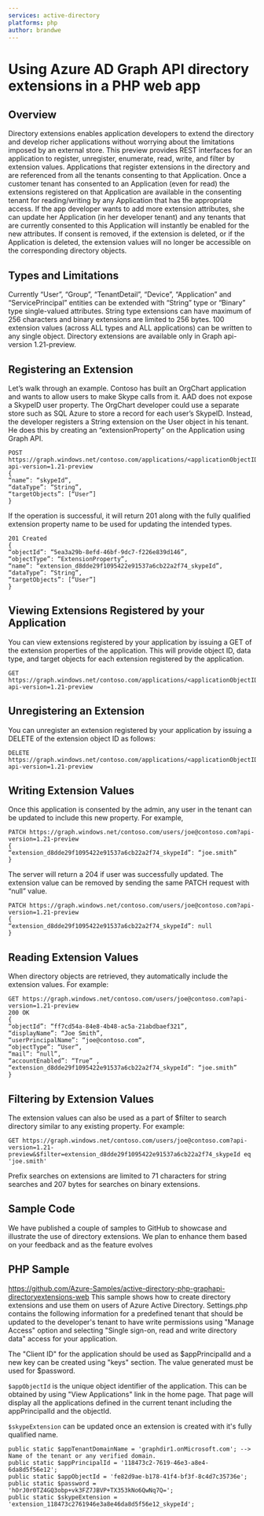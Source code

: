 ```yaml
---
services: active-directory
platforms: php
author: brandwe
---
```


# Using Azure AD Graph API directory extensions in a PHP web app

## Overview
Directory extensions enables application developers to extend the directory and develop richer applications without worrying about the limitations imposed by an external store. This preview provides REST interfaces for an application to register, unregister, enumerate, read, write, and filter by extension values. Applications that register extensions in the directory and are referenced from all the tenants consenting to that Application. Once a customer tenant has consented to an Application (even for read) the extensions registered on that Application are available in the consenting tenant for reading/writing by any Application that has the appropriate access. If the app developer wants to add more extension attributes, she can update her Application (in her developer tenant) and any tenants that are currently consented to this Application will instantly be enabled for the new attributes. If consent is removed, if the extension is deleted, or if the Application is deleted, the extension values will no longer be accessible on the corresponding directory objects.

## Types and Limitations
Currently “User”, “Group”, “TenantDetail”, “Device”, “Application” and “ServicePrincipal” entities can be extended with “String” type or “Binary” type single-valued attributes. String type extensions can have maximum of 256 characters and binary extensions are limited to 256 bytes. 100 extension values (across ALL types and ALL applications) can be written to any single object. Directory extensions are available only in Graph api-version 1.21-preview.

## Registering an Extension
Let’s walk through an example. Contoso has built an OrgChart application and wants to allow users to make Skype calls from it. AAD does not expose a SkypeID user property. The OrgChart developer could use a separate store such as SQL Azure to store a record for each user’s SkypeID. Instead, the developer registers a String extension on the User object in his tenant. He does this by creating an “extensionProperty” on the Application using Graph API.

```
POST https://graph.windows.net/contoso.com/applications/<applicationObjectID>/extensionProperties?api-version=1.21-preview 
{
“name”: “skypeId”,
“dataType”: “String”,
“targetObjects”: [“User”]
}
```

If the operation is successful, it will return 201 along with the fully qualified extension property name to be used for updating the intended types.
```
201 Created
{
“objectId”: “5ea3a29b-8efd-46bf-9dc7-f226e839d146”,
“objectType”: “ExtensionProperty”,
“name”: “extension_d8dde29f1095422e91537a6cb22a2f74_skypeId”,
“dataType”: “String”,         
“targetObjects”: [“User”]
}
```

## Viewing Extensions Registered by your Application
You can view extensions registered by your application by issuing a GET of the extension properties of the application. This will provide object ID, data type, and target objects for each extension registered by the application.
```
GET https://graph.windows.net/contoso.com/applications/<applicationObjectID>/extensionProperties?api-version=1.21-preview
```

## Unregistering an Extension
You can unregister an extension registered by your application by issuing a DELETE of the extension object ID as follows:
```
DELETE https://graph.windows.net/contoso.com/applications/<applicationObjectID>/extensionProperties/<extensionObjectID>?api-version=1.21-preview
```

## Writing Extension Values
Once this application is consented by the admin, any user in the tenant can be updated to include this new property. For example,
```
PATCH https://graph.windows.net/contoso.com/users/joe@contoso.com?api-version=1.21-preview 
{
“extension_d8dde29f1095422e91537a6cb22a2f74_skypeId”: “joe.smith”
}
```

The server will return a 204 if user was successfully updated. The extension value can be removed by sending the same PATCH request with “null” value.
```
PATCH https://graph.windows.net/contoso.com/users/joe@contoso.com?api-version=1.21-preview 
{
“extension_d8dde29f1095422e91537a6cb22a2f74_skypeId”: null
}
```

## Reading Extension Values
When directory objects are retrieved, they automatically include the extension values. For example:
```
GET https://graph.windows.net/contoso.com/users/joe@contoso.com?api-version=1.21-preview 
200 OK
{
“objectId”: “ff7cd54a-84e8-4b48-ac5a-21abdbaef321”,
“displayName”: “Joe Smith”,
“userPrincipalName”: “joe@contoso.com“,
“objectType”: “User”,
“mail”: “null”,
“accountEnabled”: “True” ,
“extension_d8dde29f1095422e91537a6cb22a2f74_skypeId”: “joe.smith”
}
```
 
## Filtering by Extension Values
The extension values can also be used as a part of $filter to search directory similar to any existing property. For example:
```
GET https://graph.windows.net/contoso.com/users/joe@contoso.com?api-version=1.21-preview&$filter=extension_d8dde29f1095422e91537a6cb22a2f74_skypeId eq 'joe.smith'
```

Prefix searches on extensions are limited to 71 characters for string searches and 207 bytes for searches on binary extensions.

## Sample Code
We have published a couple of samples to GitHub to showcase and illustrate the use of directory extensions. We plan to enhance them based on your feedback and as the feature evolves

## PHP Sample
https://github.com/Azure-Samples/active-directory-php-graphapi-directoryextensions-web
This sample shows how to create directory extensions and use them on users of Azure Active Directory. Settings.php contains the following information for a predefined tenant that should be updated to the developer's tenant to have write permissions using "Manage Access" option and selecting "Single sign-on, read and write directory data" access for your application.

The "Client ID" for the application should be used as $appPrincipalId and a new key can be created using "keys" section. The value generated must be used for $password.

```$appObjectId``` is the unique object identifier of the application. This can be obtained by using "View Applications" link in the home page. That page will display all the applications defined in the current tenant including the appPrincipalId and the objectId.

```$skypeExtension``` can be updated once an extension is created with it's fully qualified name.

```
public static $appTenantDomainName = 'graphdir1.onMicrosoft.com'; --> Name of the tenant or any verified domain. 
public static $appPrincipalId = '118473c2-7619-46e3-a8e4-6da8d5f56e12';
public static $appObjectId = 'fe82d9ae-b178-41f4-bf3f-8c4d7c35736e';
public static $password = 'hOrJ0r0TZ4GQ3obp+vk3FZ7JBVP+TX353kNo6QwNq7Q=';
public static $skypeExtension = 'extension_118473c2761946e3a8e46da8d5f56e12_skypeId';
```
